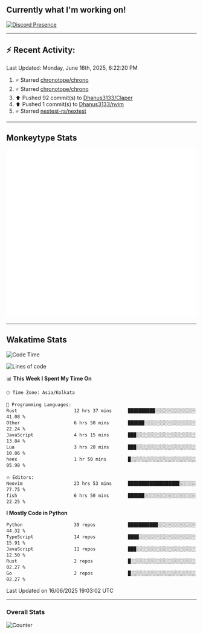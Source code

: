 ## Currently what I'm working on!
[![Discord Presence](https://lanyard.cnrad.dev/api/534981034400284712)](https://discord.com/users/534981034400284712)

---

## :zap: Recent Activity:
<!--RECENT_ACTIVITY:last_update-->
Last Updated: Monday, June 16th, 2025, 6:22:20 PM
<!--RECENT_ACTIVITY:last_update_end-->
<!--RECENT_ACTIVITY:start-->
1. ⭐ Starred [chronotope/chrono](https://github.com/chronotope/chrono)<br>
2. ⭐ Starred [chronotope/chrono](https://github.com/chronotope/chrono)<br>
3. ⬆️ Pushed 92 commit(s) to [Dhanus3133/Claper](https://github.com/Dhanus3133/Claper)<br>
4. ⬆️ Pushed 1 commit(s) to [Dhanus3133/nvim](https://github.com/Dhanus3133/nvim)<br>
5. ⭐ Starred [nextest-rs/nextest](https://github.com/nextest-rs/nextest)<br>
<!--RECENT_ACTIVITY:end-->

---

## Monkeytype Stats
<a href="https://monkeytype.com/profile/dhanus">
  <img src="https://raw.githubusercontent.com/Dhanus3133/Dhanus3133/monkeytype/monkeytype-lb.svg" alt="Monkeytype Profile" />
</a>

---

## Wakatime Stats
<!--START_SECTION:waka-->
![Code Time](http://img.shields.io/badge/Code%20Time-2%2C751%20hrs%2033%20mins-blue)

![Lines of code](https://img.shields.io/badge/From%20Hello%20World%20I%27ve%20Written-4.7%20million%20lines%20of%20code-blue)

📊 **This Week I Spent My Time On** 

```text
🕑︎ Time Zone: Asia/Kolkata

💬 Programming Languages: 
Rust                     12 hrs 37 mins      ██████████░░░░░░░░░░░░░░░   41.08 % 
Other                    6 hrs 50 mins       ██████░░░░░░░░░░░░░░░░░░░   22.24 % 
JavaScript               4 hrs 15 mins       ███░░░░░░░░░░░░░░░░░░░░░░   13.84 % 
Lua                      3 hrs 20 mins       ███░░░░░░░░░░░░░░░░░░░░░░   10.86 % 
heex                     1 hr 50 mins        █░░░░░░░░░░░░░░░░░░░░░░░░   05.98 % 

🔥 Editors: 
Neovim                   23 hrs 53 mins      ███████████████████░░░░░░   77.75 % 
fish                     6 hrs 50 mins       ██████░░░░░░░░░░░░░░░░░░░   22.25 % 
```

**I Mostly Code in Python** 

```text
Python                   39 repos            ███████████░░░░░░░░░░░░░░   44.32 % 
TypeScript               14 repos            ████░░░░░░░░░░░░░░░░░░░░░   15.91 % 
JavaScript               11 repos            ███░░░░░░░░░░░░░░░░░░░░░░   12.50 % 
Rust                     2 repos             █░░░░░░░░░░░░░░░░░░░░░░░░   02.27 % 
Go                       2 repos             █░░░░░░░░░░░░░░░░░░░░░░░░   02.27 % 
```




 Last Updated on 16/06/2025 19:03:02 UTC
<!--END_SECTION:waka-->
---

### Overall Stats

<img src="https://moe-counter.glitch.me/get/@Dhanus3133?theme=asoul" alt="Counter" />
